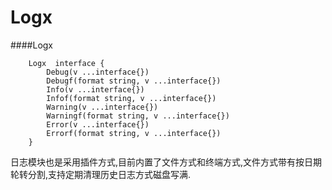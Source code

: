 # Logx

####Logx
```
	Logx  interface {
		Debug(v ...interface{})
		Debugf(format string, v ...interface{})
		Info(v ...interface{})
		Infof(format string, v ...interface{})
		Warning(v ...interface{})
		Warningf(format string, v ...interface{})
		Error(v ...interface{})
		Errorf(format string, v ...interface{})
	}
```

日志模块也是采用插件方式,目前内置了文件方式和终端方式,文件方式带有按日期轮转分割,支持定期清理历史日志方式磁盘写满.